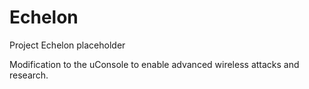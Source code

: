 # Echelon
Project Echelon placeholder

Modification to the uConsole to enable advanced wireless attacks and research. 
